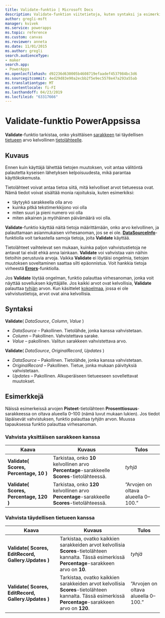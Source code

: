 ```yaml
---
title: Validate-funktio | Microsoft Docs
description: Validate-funktion viitetietoja, kuten syntaksi ja esimerkit, PowerAppsissa
author: gregli-msft
manager: kvivek
ms.service: powerapps
ms.topic: reference
ms.custom: canvas
ms.reviewer: anneta
ms.date: 11/01/2015
ms.author: gregli
search.audienceType:
- maker
search.app:
- PowerApps
ms.openlocfilehash: d92236d630005b4608719efaadef4537984bc3d6
ms.sourcegitcommit: 4ed29d83e90a2ecbb2f5e9ec5578e47a293a55ab
ms.translationtype: MT
ms.contentlocale: fi-FI
ms.lasthandoff: 04/23/2019
ms.locfileid: "63317666"
---
```

# <a name="validate-function-in-powerapps"></a>Validate-funktio PowerAppsissa
**Validate**-funktio tarkistaa, onko yksittäisen [sarakkeen](../working-with-tables.md#columns) tai täydellisen [tietueen](../working-with-tables.md#records) arvo kelvollinen [tietolähteelle](../working-with-data-sources.md).  

## <a name="description"></a>Kuvaus
Ennen kuin käyttäjä lähettää tietojen muutoksen, voit antaa välitöntä palautetta kyseisen lähetyksen kelpoisuudesta, mikä parantaa käyttökokemusta.

Tietolähteet voivat antaa tietoa siitä, mitä kelvolliset arvot tietueessa ovat. Nämä tiedot voivat sisältää monia rajoituksia, kuten esimerkiksi:

* täytyykö sarakkeella olla arvo
* kuinka pitkä tekstimerkkijono voi olla
* miten suuri ja pieni numero voi olla
* miten aikainen ja myöhäinen päivämäärä voi olla.

**Validate**-funktio käyttää näitä tietoja määrittämään, onko arvo kelvollinen, ja palauttamaan asianmukaisen virhesanoman, jos se ei ole. **[DataSourceInfo](function-datasourceinfo.md)**-funktiolla voit tarkastella samoja tietoja, joita **Validate** käyttää.

Tietolähteet vaihtelevat sen mukaan, kuinka paljon vahvistustietoja ne antavat tai eivät ehkä anna lainkaan. **Validate** voi vahvistaa vain näihin tietoihin perustuvia arvoja. Vaikka **Validate** ei löytäisi ongelmia, tietojen muutoksen soveltaminen saattaa silti epäonnistua. Voit hankkia tietoja virheestä **[Errors](function-errors.md)**-funktiolla.

Jos **Validate** löytää ongelman, funktio palauttaa virhesanoman, jonka voit näyttää sovelluksen käyttäjälle. Jos kaikki arvot ovat kelvollisia, **Validate** palauttaa [tyhjän](function-isblank-isempty.md) arvon. Kun käsittelet [kokoelmaa](../working-with-data-sources.md#collections), jossa ei ole vahvistustietoja, arvot ovat aina kelvollisia.

## <a name="syntax"></a>Syntaksi
**Validate**( *DataSource*, *Column*, *Value* )

* *DataSource* – Pakollinen. Tietolähde, jonka kanssa vahvistetaan.
* *Column* – Pakollinen. Vahvistettava sarake.
* *Value* – pakollinen. Valitun sarakkeen vahvistettava arvo.

**Validate**( *DataSource*, *OriginalRecord*, *Updates* )

* *DataSource* – Pakollinen. Tietolähde, jonka kanssa vahvistetaan.
* *OriginalRecord* – Pakollinen.  Tietue, jonka mukaan päivityksiä vahvistetaan.
* *Updates* – Pakollinen.  Alkuperäiseen tietueeseen sovellettavat muutokset.

## <a name="examples"></a>Esimerkkejä
Näissä esimerkeissä arvojen **Pisteet**-tietolähteen **Prosenttiosuus**-sarakkeessa on oltava alueella 0–100 (nämä luvut mukaan lukien). Jos tiedot läpäisevät vahvistuksen, funktio palauttaa *tyhjä*n arvon. Muussa tapauksessa funktio palauttaa virhesanoman.

### <a name="validate-with-a-single-column"></a>Vahvista yksittäisen sarakkeen kanssa

| Kaava | Kuvaus | Tulos |
| --- | --- | --- |
| **Validate( Scores, Percentage, 10 )** |Tarkistaa, onko **10** kelvollinen arvo **Percentage**-sarakkeelle **Scores**-tietolähteessä. |*tyhjä* |
| **Validate( Scores, Percentage, 120 )** |Tarkistaa, onko **120** kelvollinen arvo **Percentage**-sarakkeelle **Scores**-tietolähteessä. |”Arvojen on oltava alueella 0–100.” |

### <a name="validate-with-a-complete-record"></a>Vahvista täydellisen tietueen kanssa

| Kaava | Kuvaus | Tulos |
| --- | --- | --- |
| **Validate( Scores, EditRecord, Gallery.Updates )** |Tarkistaa, ovatko kaikkien sarakkeiden arvot kelvollisia **Scores**-tietolähteen kannalta. Tässä esimerkissä **Percentage**-sarakkeen arvo on **10**. |*tyhjä* |
| **Validate( Scores, EditRecord, Gallery.Updates )** | Tarkistaa, ovatko kaikkien sarakkeiden arvot kelvollisia **Scores**-tietolähteen kannalta. Tässä esimerkissä **Percentage**-sarakkeen arvo on **120**. |”Arvojen on oltava alueella 0–100.” |

